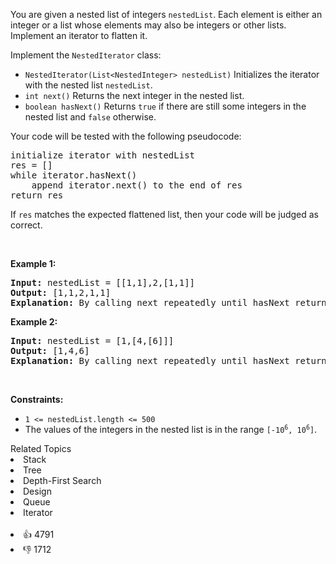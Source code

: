 <p>You are given a nested list of integers <code>nestedList</code>. Each element is either an integer or a list whose elements may also be integers or other lists. Implement an iterator to flatten it.</p>

<p>Implement the <code>NestedIterator</code> class:</p>

<ul> 
 <li><code>NestedIterator(List&lt;NestedInteger&gt; nestedList)</code> Initializes the iterator with the nested list <code>nestedList</code>.</li> 
 <li><code>int next()</code> Returns the next integer in the nested list.</li> 
 <li><code>boolean hasNext()</code> Returns <code>true</code> if there are still some integers in the nested list and <code>false</code> otherwise.</li> 
</ul>

<p>Your code will be tested with the following pseudocode:</p>

<pre>
initialize iterator with nestedList
res = []
while iterator.hasNext()
    append iterator.next() to the end of res
return res
</pre>

<p>If <code>res</code> matches the expected flattened list, then your code will be judged as correct.</p>

<p>&nbsp;</p> 
<p><strong class="example">Example 1:</strong></p>

<pre>
<strong>Input:</strong> nestedList = [[1,1],2,[1,1]]
<strong>Output:</strong> [1,1,2,1,1]
<strong>Explanation:</strong> By calling next repeatedly until hasNext returns false, the order of elements returned by next should be: [1,1,2,1,1].
</pre>

<p><strong class="example">Example 2:</strong></p>

<pre>
<strong>Input:</strong> nestedList = [1,[4,[6]]]
<strong>Output:</strong> [1,4,6]
<strong>Explanation:</strong> By calling next repeatedly until hasNext returns false, the order of elements returned by next should be: [1,4,6].
</pre>

<p>&nbsp;</p> 
<p><strong>Constraints:</strong></p>

<ul> 
 <li><code>1 &lt;= nestedList.length &lt;= 500</code></li> 
 <li>The values of the integers in the nested list is in the range <code>[-10<sup>6</sup>, 10<sup>6</sup>]</code>.</li> 
</ul>

<div><div>Related Topics</div><div><li>Stack</li><li>Tree</li><li>Depth-First Search</li><li>Design</li><li>Queue</li><li>Iterator</li></div></div><br><div><li>👍 4791</li><li>👎 1712</li></div>